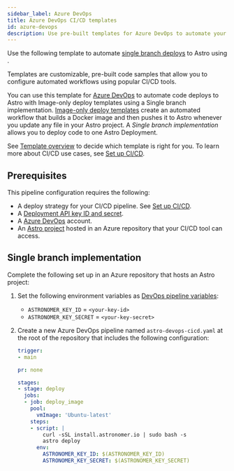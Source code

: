 ```yaml
---
sidebar_label: Azure DevOps
title: Azure DevOps CI/CD templates
id: azure-devops
description: Use pre-built templates for Azure DevOps to automate your Apache Airflow code deploys to Astro 
---
```


Use the following template to automate [single branch deploys](template-overview.md#template-implementations) to Astro using .

Templates are customizable, pre-built code samples that allow you to configure automated workflows using popular CI/CD tools. 
 
You can use this template for [Azure DevOps](https://dev.azure.com/) to automate code deploys to Astro with Image-only deploy templates using a Single branch implementation. [Image-only deploy templates](template-overview.md#template-types) create an automated workflow that builds a Docker image and then pushes it to Astro whenever you update any file in your Astro project. A _Single branch implementation_ allows you to deploy code to one Astro Deployment. 

See [Template overview](template-overview.md) to decide which template is right for you. To learn more about CI/CD use cases, see [Set up CI/CD](set-up-ci-cd.md).

## Prerequisites

This pipeline configuration requires the following:

- A deploy strategy for your CI/CD pipeline. See [Set up CI/CD](set-up-ci-cd.md).
- A [Deployment API key ID and secret](api-keys.md).
- A [Azure DevOps](https://dev.azure.com/) account.
- An [Astro project](create-project.md) hosted in an Azure repository that your CI/CD tool can access.

## Single branch implementation

Complete the following set up in an Azure repository that hosts an Astro project:

1. Set the following environment variables as [DevOps pipeline variables](https://docs.microsoft.com/en-us/azure/devops/pipelines/process/variables?view=azure-devops&tabs=yaml%2Cbatch):

    - `ASTRONOMER_KEY_ID` = `<your-key-id>`
    - `ASTRONOMER_KEY_SECRET` = `<your-key-secret>`

2. Create a new Azure DevOps pipeline named `astro-devops-cicd.yaml` at the root of the repository that includes the following configuration:

    ```yaml
    trigger:
    - main

    pr: none

    stages:
    - stage: deploy
      jobs:
      - job: deploy_image
        pool:
          vmImage: 'Ubuntu-latest'
        steps:
        - script: |
            curl -sSL install.astronomer.io | sudo bash -s
            astro deploy
          env:
            ASTRONOMER_KEY_ID: $(ASTRONOMER_KEY_ID)
            ASTRONOMER_KEY_SECRET: $(ASTRONOMER_KEY_SECRET)
    ```

